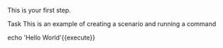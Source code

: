 This is your first step.

Task
This is an example of creating a scenario and running a command

echo 'Hello World'{{execute}}
